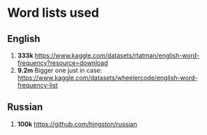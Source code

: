 # Word lists used

## English

1. **333k** <https://www.kaggle.com/datasets/rtatman/english-word-frequency?resource=download>
2. **9.2m** Bigger one just in case: <https://www.kaggle.com/datasets/wheelercode/english-word-frequency-list>

## Russian

1. **100k** <https://github.com/hingston/russian>

